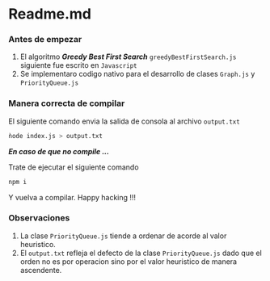 # Readme.md

### Antes de empezar

1. El algoritmo **_Greedy Best First Search_** `greedyBestFirstSearch.js` siguiente fue escrito en `Javascript`
2. Se implementaro codigo nativo para el desarrollo de clases `Graph.js` y `PriorityQueue.js`

### Manera correcta de compilar

El siguiente comando envia la salida de consola al archivo `output.txt`

```bash
ǹode index.js > output.txt
```

**_En caso de que no compile ..._**

Trate de ejecutar el siguiente comando

```bash
npm i
```

Y vuelva a compilar. Happy hacking !!!

### Observaciones

1. La clase `PriorityQueue.js` tiende a ordenar de acorde al valor heuristico.
2. El `output.txt` refleja el defecto de la clase `PriorityQueue.js` dado que el orden no es por operacion sino por el valor heuristico de manera ascendente.
